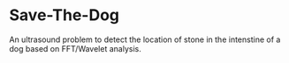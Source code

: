 # Save-The-Dog

An ultrasound problem to detect the location of stone in the intenstine of a dog based on FFT/Wavelet analysis. </br>
